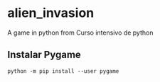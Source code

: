 # alien_invasion
A game in python from Curso intensivo de python

## Instalar Pygame

```shell
python -m pip install --user pygame
````
